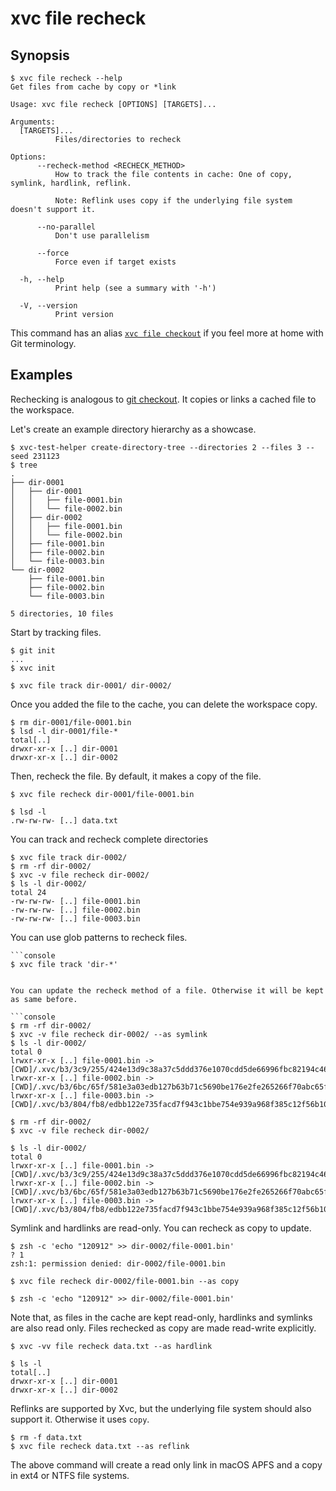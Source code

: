 # xvc file recheck

## Synopsis

```console
$ xvc file recheck --help
Get files from cache by copy or *link

Usage: xvc file recheck [OPTIONS] [TARGETS]...

Arguments:
  [TARGETS]...
          Files/directories to recheck

Options:
      --recheck-method <RECHECK_METHOD>
          How to track the file contents in cache: One of copy, symlink, hardlink, reflink.
          
          Note: Reflink uses copy if the underlying file system doesn't support it.

      --no-parallel
          Don't use parallelism

      --force
          Force even if target exists

  -h, --help
          Print help (see a summary with '-h')

  -V, --version
          Print version

```

This command has an alias [`xvc file checkout`](/ref/xvc-file-checkout.md) if you feel more at home with Git terminology.

## Examples

Rechecking is analogous to [git checkout](https://git-scm.com/docs/git-checkout).
It copies or links a cached file to the workspace.

Let's create an example directory hierarchy as a showcase. 

```console
$ xvc-test-helper create-directory-tree --directories 2 --files 3 --seed 231123
$ tree
.
├── dir-0001
│   ├── dir-0001
│   │   ├── file-0001.bin
│   │   └── file-0002.bin
│   ├── dir-0002
│   │   ├── file-0001.bin
│   │   └── file-0002.bin
│   ├── file-0001.bin
│   ├── file-0002.bin
│   └── file-0003.bin
└── dir-0002
    ├── file-0001.bin
    ├── file-0002.bin
    └── file-0003.bin

5 directories, 10 files

```

Start by tracking files. 

```console
$ git init
...
$ xvc init

$ xvc file track dir-0001/ dir-0002/

```

Once you added the file to the cache, you can delete the workspace copy.

```console
$ rm dir-0001/file-0001.bin
$ lsd -l dir-0001/file-*
total[..]
drwxr-xr-x [..] dir-0001
drwxr-xr-x [..] dir-0002

```

Then, recheck the file. By default, it makes a copy of the file.

```console
$ xvc file recheck dir-0001/file-0001.bin

$ lsd -l
.rw-rw-rw- [..] data.txt

```

You can track and recheck complete directories

```console
$ xvc file track dir-0002/
$ rm -rf dir-0002/
$ xvc -v file recheck dir-0002/
$ ls -l dir-0002/
total 24
-rw-rw-rw- [..] file-0001.bin
-rw-rw-rw- [..] file-0002.bin
-rw-rw-rw- [..] file-0003.bin

```
You can use glob patterns to recheck files.
```console
```console
$ xvc file track 'dir-*'


You can update the recheck method of a file. Otherwise it will be kept as same before.

```console
$ rm -rf dir-0002/
$ xvc -v file recheck dir-0002/ --as symlink
$ ls -l dir-0002/
total 0
lrwxr-xr-x [..] file-0001.bin -> [CWD]/.xvc/b3/3c9/255/424e13d9c38a37c5ddd376e1070cdd5de66996fbc82194c462f653856d/0.bin
lrwxr-xr-x [..] file-0002.bin -> [CWD]/.xvc/b3/6bc/65f/581e3a03edb127b63b71c5690be176e2fe265266f70abc65f72613f62e/0.bin
lrwxr-xr-x [..] file-0003.bin -> [CWD]/.xvc/b3/804/fb8/edbb122e735facd7f943c1bbe754e939a968f385c12f56b10411a4a015/0.bin

$ rm -rf dir-0002/
$ xvc -v file recheck dir-0002/ 

$ ls -l dir-0002/
total 0
lrwxr-xr-x [..] file-0001.bin -> [CWD]/.xvc/b3/3c9/255/424e13d9c38a37c5ddd376e1070cdd5de66996fbc82194c462f653856d/0.bin
lrwxr-xr-x [..] file-0002.bin -> [CWD]/.xvc/b3/6bc/65f/581e3a03edb127b63b71c5690be176e2fe265266f70abc65f72613f62e/0.bin
lrwxr-xr-x [..] file-0003.bin -> [CWD]/.xvc/b3/804/fb8/edbb122e735facd7f943c1bbe754e939a968f385c12f56b10411a4a015/0.bin

```

Symlink and hardlinks are read-only.
You can recheck as copy to update.

```console
$ zsh -c 'echo "120912" >> dir-0002/file-0001.bin'
? 1
zsh:1: permission denied: dir-0002/file-0001.bin

$ xvc file recheck dir-0002/file-0001.bin --as copy

$ zsh -c 'echo "120912" >> dir-0002/file-0001.bin'

```
Note that, as files in the cache are kept read-only, hardlinks and symlinks are also read only. Files rechecked as copy are made read-write explicitly.

```console
$ xvc -vv file recheck data.txt --as hardlink

$ ls -l
total[..]
drwxr-xr-x [..] dir-0001
drwxr-xr-x [..] dir-0002

```

Reflinks are supported by Xvc, but the underlying file system should also support it.
Otherwise it uses `copy`.

```console
$ rm -f data.txt
$ xvc file recheck data.txt --as reflink

```

The above command will create a read only link in macOS APFS and a copy in ext4 or NTFS file systems.


